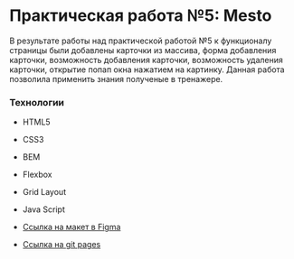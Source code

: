 # Практическая работа №5: Mesto

В результате работы над практической работой №5 к функционалу страницы
были добавлены карточки из массива, форма добавления карточки, возможность добавления карточки, 
возможность удаления карточки, открытие попап окна нажатием на картинку. 
Данная работа позволила применить знания полученые в тренажере.


### Технологии
* HTML5
* CSS3
* BEM
* Flexbox
* Grid Layout
* Java Script

* [Ссылка на макет в Figma](https://www.figma.com/file/bjyvbKKJN2naO0ucURl2Z0/JavaScript.-Sprint-5?node-id=50160%3A51&t=UxuGEAxwYiEedrGH-0)

* [Ссылка на git pages](https://wizzyjj.github.io/mesto/)
